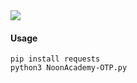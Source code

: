 <img src="https://cdn-120.anonfiles.com/K6l2Z5l1uc/f5797227-1616459500/Screen.png">

#### Usage

```shell script
pip install requests
python3 NoonAcademy-OTP.py
```
